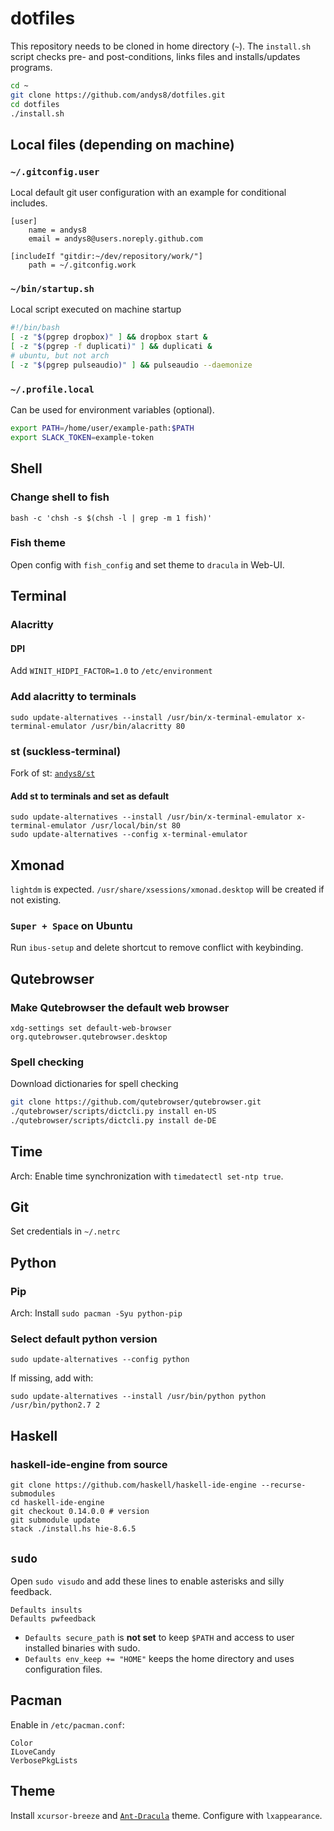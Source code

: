 # dotfiles

This repository needs to be cloned in home directory (`~`). The `install.sh` script checks pre- and post-conditions, links files and installs/updates programs.

```sh
cd ~
git clone https://github.com/andys8/dotfiles.git
cd dotfiles
./install.sh
```

## Local files (depending on machine)

### `~/.gitconfig.user`

Local default git user configuration with an example for conditional includes.

```text
[user]
    name = andys8
    email = andys8@users.noreply.github.com

[includeIf "gitdir:~/dev/repository/work/"]
    path = ~/.gitconfig.work
```

### `~/bin/startup.sh`

Local script executed on machine startup

```bash
#!/bin/bash
[ -z "$(pgrep dropbox)" ] && dropbox start &
[ -z "$(pgrep -f duplicati)" ] && duplicati &
# ubuntu, but not arch
[ -z "$(pgrep pulseaudio)" ] && pulseaudio --daemonize
```

### `~/.profile.local`

Can be used for environment variables (optional).

```sh
export PATH=/home/user/example-path:$PATH
export SLACK_TOKEN=example-token
```

## Shell

### Change shell to fish

```shell
bash -c 'chsh -s $(chsh -l | grep -m 1 fish)'
```

### Fish theme

Open config with `fish_config` and set theme to `dracula` in Web-UI.

## Terminal

### Alacritty

#### DPI

Add `WINIT_HIDPI_FACTOR=1.0` to `/etc/environment`

### Add alacritty to terminals

```shell
sudo update-alternatives --install /usr/bin/x-terminal-emulator x-terminal-emulator /usr/bin/alacritty 80
```

### st (suckless-terminal)

Fork of st: [`andys8/st`](https://github.com/andys8/st)

#### Add st to terminals and set as default

```shell
sudo update-alternatives --install /usr/bin/x-terminal-emulator x-terminal-emulator /usr/local/bin/st 80
sudo update-alternatives --config x-terminal-emulator
```

## Xmonad

`lightdm` is expected. `/usr/share/xsessions/xmonad.desktop` will be created if not existing.

### `Super + Space` on Ubuntu

Run `ibus-setup` and delete shortcut to remove conflict with keybinding.

## Qutebrowser

### Make Qutebrowser the default web browser

```shell
xdg-settings set default-web-browser org.qutebrowser.qutebrowser.desktop
```

### Spell checking

Download dictionaries for spell checking

```sh
git clone https://github.com/qutebrowser/qutebrowser.git
./qutebrowser/scripts/dictcli.py install en-US
./qutebrowser/scripts/dictcli.py install de-DE
```

## Time

Arch: Enable time synchronization with `timedatectl set-ntp true`.

## Git

Set credentials in `~/.netrc`

## Python

### Pip

Arch: Install `sudo pacman -Syu python-pip`

### Select default python version

```shell
sudo update-alternatives --config python
```

If missing, add with:

```shell
sudo update-alternatives --install /usr/bin/python python /usr/bin/python2.7 2
```

## Haskell

### haskell-ide-engine from source

```shell
git clone https://github.com/haskell/haskell-ide-engine --recurse-submodules
cd haskell-ide-engine
git checkout 0.14.0.0 # version
git submodule update
stack ./install.hs hie-8.6.5
```

## `sudo`

Open `sudo visudo` and add these lines to enable asterisks and silly feedback.

```text
Defaults insults
Defaults pwfeedback
```

- `Defaults secure_path` is **not set** to keep `$PATH` and access to user installed binaries with sudo.
- `Defaults env_keep += "HOME"` keeps the home directory and uses configuration files.

## Pacman

Enable in `/etc/pacman.conf`:

```text
Color
ILoveCandy
VerbosePkgLists
```

## Theme

Install `xcursor-breeze` and [`Ant-Dracula`](https://github.com/EliverLara/Ant-Dracula) theme. Configure with `lxappearance`.
